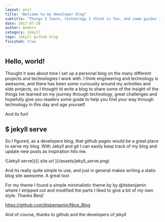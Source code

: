 ```yaml
---
layout: post
title: "Welcome to my developer blog"
subtitle: "Things I learn, technology I think is fun, and some guides i guess"
date: 2017-07-20
author: Anders
category: Jekyll
tags: jekyll github blog
finished: true
---
```


## Hello, world!

Thought it was about time I set up a personal blog on the many different projects and technologies I work with. I think engineering and technology is awesome, and there has been some curiousity around my activities and side projects, so I thought Id write a blog to share some of the insight of the things Ive learned on my journey through technology, great challenges and hopefully give you readers some guide to help you find your way through technology in this day and age yourself.

And its fun!

## $ jekyll serve

So I figured, as a developers blog, that github pages would be a great place to serve my blog. With Jekyll and git I can easily keep track of my blog and update new posts as inspiration hits me.

![Jekyll serve]({{ site.url }}/assets/jekyll_serve.png)

And its really quite simple to use, and just in general makes writing a static blog site awesome. A great tool

For my theme I found a simple minimalistic theme by by @itsbenjamin where I stripped out and modified the parts I liked to give a bit of my own style. Thanks Benj!

https://github.com/itisbenjamin/Nice_Blog

And of course, thanks to github and the developers of jekyll 
